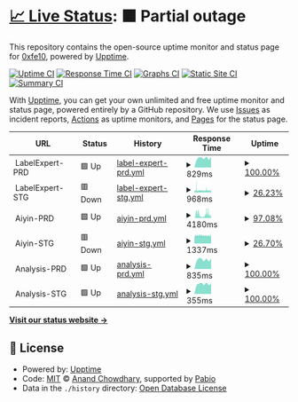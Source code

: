 # [📈 Live Status](https://status.iprtapp.com): <!--live status--> **🟧 Partial outage**

This repository contains the open-source uptime monitor and status page for [0xfe10](https://status.iprtapp.com), powered by [Upptime](https://github.com/upptime/upptime).

[![Uptime CI](https://github.com/0xfe10/upptime-ayn/workflows/Uptime%20CI/badge.svg)](https://github.com/0xfe10/upptime-ayn/actions?query=workflow%3A%22Uptime+CI%22)
[![Response Time CI](https://github.com/0xfe10/upptime-ayn/workflows/Response%20Time%20CI/badge.svg)](https://github.com/0xfe10/upptime-ayn/actions?query=workflow%3A%22Response+Time+CI%22)
[![Graphs CI](https://github.com/0xfe10/upptime-ayn/workflows/Graphs%20CI/badge.svg)](https://github.com/0xfe10/upptime-ayn/actions?query=workflow%3A%22Graphs+CI%22)
[![Static Site CI](https://github.com/0xfe10/upptime-ayn/workflows/Static%20Site%20CI/badge.svg)](https://github.com/0xfe10/upptime-ayn/actions?query=workflow%3A%22Static+Site+CI%22)
[![Summary CI](https://github.com/0xfe10/upptime-ayn/workflows/Summary%20CI/badge.svg)](https://github.com/0xfe10/upptime-ayn/actions?query=workflow%3A%22Summary+CI%22)

With [Upptime](https://upptime.js.org), you can get your own unlimited and free uptime monitor and status page, powered entirely by a GitHub repository. We use [Issues](https://github.com/0xfe10/upptime-ayn/issues) as incident reports, [Actions](https://github.com/0xfe10/upptime-ayn/actions) as uptime monitors, and [Pages](https://status.iprtapp.com) for the status page.

<!--start: status pages-->
<!-- This summary is generated by Upptime (https://github.com/upptime/upptime) -->
<!-- Do not edit this manually, your changes will be overwritten -->
<!-- prettier-ignore -->
| URL | Status | History | Response Time | Uptime |
| --- | ------ | ------- | ------------- | ------ |
| <img alt="" src="https://icons.duckduckgo.com/ip3/null.ico" height="13"> LabelExpert-PRD | 🟩 Up | [label-expert-prd.yml](https://github.com/0xfe10/upptime-ayn/commits/HEAD/history/label-expert-prd.yml) | <details><summary><img alt="Response time graph" src="./graphs/label-expert-prd/response-time-week.png" height="20"> 829ms</summary><br><a href="https://status.iprtapp.com/history/label-expert-prd"><img alt="Response time 1217" src="https://img.shields.io/endpoint?url=https%3A%2F%2Fraw.githubusercontent.com%2F0xfe10%2Fupptime-ayn%2FHEAD%2Fapi%2Flabel-expert-prd%2Fresponse-time.json"></a><br><a href="https://status.iprtapp.com/history/label-expert-prd"><img alt="24-hour response time 924" src="https://img.shields.io/endpoint?url=https%3A%2F%2Fraw.githubusercontent.com%2F0xfe10%2Fupptime-ayn%2FHEAD%2Fapi%2Flabel-expert-prd%2Fresponse-time-day.json"></a><br><a href="https://status.iprtapp.com/history/label-expert-prd"><img alt="7-day response time 829" src="https://img.shields.io/endpoint?url=https%3A%2F%2Fraw.githubusercontent.com%2F0xfe10%2Fupptime-ayn%2FHEAD%2Fapi%2Flabel-expert-prd%2Fresponse-time-week.json"></a><br><a href="https://status.iprtapp.com/history/label-expert-prd"><img alt="30-day response time 1149" src="https://img.shields.io/endpoint?url=https%3A%2F%2Fraw.githubusercontent.com%2F0xfe10%2Fupptime-ayn%2FHEAD%2Fapi%2Flabel-expert-prd%2Fresponse-time-month.json"></a><br><a href="https://status.iprtapp.com/history/label-expert-prd"><img alt="1-year response time 1217" src="https://img.shields.io/endpoint?url=https%3A%2F%2Fraw.githubusercontent.com%2F0xfe10%2Fupptime-ayn%2FHEAD%2Fapi%2Flabel-expert-prd%2Fresponse-time-year.json"></a></details> | <details><summary><a href="https://status.iprtapp.com/history/label-expert-prd">100.00%</a></summary><a href="https://status.iprtapp.com/history/label-expert-prd"><img alt="All-time uptime 95.76%" src="https://img.shields.io/endpoint?url=https%3A%2F%2Fraw.githubusercontent.com%2F0xfe10%2Fupptime-ayn%2FHEAD%2Fapi%2Flabel-expert-prd%2Fuptime.json"></a><br><a href="https://status.iprtapp.com/history/label-expert-prd"><img alt="24-hour uptime 100.00%" src="https://img.shields.io/endpoint?url=https%3A%2F%2Fraw.githubusercontent.com%2F0xfe10%2Fupptime-ayn%2FHEAD%2Fapi%2Flabel-expert-prd%2Fuptime-day.json"></a><br><a href="https://status.iprtapp.com/history/label-expert-prd"><img alt="7-day uptime 100.00%" src="https://img.shields.io/endpoint?url=https%3A%2F%2Fraw.githubusercontent.com%2F0xfe10%2Fupptime-ayn%2FHEAD%2Fapi%2Flabel-expert-prd%2Fuptime-week.json"></a><br><a href="https://status.iprtapp.com/history/label-expert-prd"><img alt="30-day uptime 99.88%" src="https://img.shields.io/endpoint?url=https%3A%2F%2Fraw.githubusercontent.com%2F0xfe10%2Fupptime-ayn%2FHEAD%2Fapi%2Flabel-expert-prd%2Fuptime-month.json"></a><br><a href="https://status.iprtapp.com/history/label-expert-prd"><img alt="1-year uptime 95.76%" src="https://img.shields.io/endpoint?url=https%3A%2F%2Fraw.githubusercontent.com%2F0xfe10%2Fupptime-ayn%2FHEAD%2Fapi%2Flabel-expert-prd%2Fuptime-year.json"></a></details>
| <img alt="" src="https://icons.duckduckgo.com/ip3/null.ico" height="13"> LabelExpert-STG | 🟥 Down | [label-expert-stg.yml](https://github.com/0xfe10/upptime-ayn/commits/HEAD/history/label-expert-stg.yml) | <details><summary><img alt="Response time graph" src="./graphs/label-expert-stg/response-time-week.png" height="20"> 968ms</summary><br><a href="https://status.iprtapp.com/history/label-expert-stg"><img alt="Response time 922" src="https://img.shields.io/endpoint?url=https%3A%2F%2Fraw.githubusercontent.com%2F0xfe10%2Fupptime-ayn%2FHEAD%2Fapi%2Flabel-expert-stg%2Fresponse-time.json"></a><br><a href="https://status.iprtapp.com/history/label-expert-stg"><img alt="24-hour response time 918" src="https://img.shields.io/endpoint?url=https%3A%2F%2Fraw.githubusercontent.com%2F0xfe10%2Fupptime-ayn%2FHEAD%2Fapi%2Flabel-expert-stg%2Fresponse-time-day.json"></a><br><a href="https://status.iprtapp.com/history/label-expert-stg"><img alt="7-day response time 968" src="https://img.shields.io/endpoint?url=https%3A%2F%2Fraw.githubusercontent.com%2F0xfe10%2Fupptime-ayn%2FHEAD%2Fapi%2Flabel-expert-stg%2Fresponse-time-week.json"></a><br><a href="https://status.iprtapp.com/history/label-expert-stg"><img alt="30-day response time 926" src="https://img.shields.io/endpoint?url=https%3A%2F%2Fraw.githubusercontent.com%2F0xfe10%2Fupptime-ayn%2FHEAD%2Fapi%2Flabel-expert-stg%2Fresponse-time-month.json"></a><br><a href="https://status.iprtapp.com/history/label-expert-stg"><img alt="1-year response time 922" src="https://img.shields.io/endpoint?url=https%3A%2F%2Fraw.githubusercontent.com%2F0xfe10%2Fupptime-ayn%2FHEAD%2Fapi%2Flabel-expert-stg%2Fresponse-time-year.json"></a></details> | <details><summary><a href="https://status.iprtapp.com/history/label-expert-stg">26.23%</a></summary><a href="https://status.iprtapp.com/history/label-expert-stg"><img alt="All-time uptime 89.98%" src="https://img.shields.io/endpoint?url=https%3A%2F%2Fraw.githubusercontent.com%2F0xfe10%2Fupptime-ayn%2FHEAD%2Fapi%2Flabel-expert-stg%2Fuptime.json"></a><br><a href="https://status.iprtapp.com/history/label-expert-stg"><img alt="24-hour uptime 26.70%" src="https://img.shields.io/endpoint?url=https%3A%2F%2Fraw.githubusercontent.com%2F0xfe10%2Fupptime-ayn%2FHEAD%2Fapi%2Flabel-expert-stg%2Fuptime-day.json"></a><br><a href="https://status.iprtapp.com/history/label-expert-stg"><img alt="7-day uptime 26.23%" src="https://img.shields.io/endpoint?url=https%3A%2F%2Fraw.githubusercontent.com%2F0xfe10%2Fupptime-ayn%2FHEAD%2Fapi%2Flabel-expert-stg%2Fuptime-week.json"></a><br><a href="https://status.iprtapp.com/history/label-expert-stg"><img alt="30-day uptime 83.02%" src="https://img.shields.io/endpoint?url=https%3A%2F%2Fraw.githubusercontent.com%2F0xfe10%2Fupptime-ayn%2FHEAD%2Fapi%2Flabel-expert-stg%2Fuptime-month.json"></a><br><a href="https://status.iprtapp.com/history/label-expert-stg"><img alt="1-year uptime 89.98%" src="https://img.shields.io/endpoint?url=https%3A%2F%2Fraw.githubusercontent.com%2F0xfe10%2Fupptime-ayn%2FHEAD%2Fapi%2Flabel-expert-stg%2Fuptime-year.json"></a></details>
| <img alt="" src="https://icons.duckduckgo.com/ip3/null.ico" height="13"> Aiyin-PRD | 🟩 Up | [aiyin-prd.yml](https://github.com/0xfe10/upptime-ayn/commits/HEAD/history/aiyin-prd.yml) | <details><summary><img alt="Response time graph" src="./graphs/aiyin-prd/response-time-week.png" height="20"> 4180ms</summary><br><a href="https://status.iprtapp.com/history/aiyin-prd"><img alt="Response time 5094" src="https://img.shields.io/endpoint?url=https%3A%2F%2Fraw.githubusercontent.com%2F0xfe10%2Fupptime-ayn%2FHEAD%2Fapi%2Faiyin-prd%2Fresponse-time.json"></a><br><a href="https://status.iprtapp.com/history/aiyin-prd"><img alt="24-hour response time 2512" src="https://img.shields.io/endpoint?url=https%3A%2F%2Fraw.githubusercontent.com%2F0xfe10%2Fupptime-ayn%2FHEAD%2Fapi%2Faiyin-prd%2Fresponse-time-day.json"></a><br><a href="https://status.iprtapp.com/history/aiyin-prd"><img alt="7-day response time 4180" src="https://img.shields.io/endpoint?url=https%3A%2F%2Fraw.githubusercontent.com%2F0xfe10%2Fupptime-ayn%2FHEAD%2Fapi%2Faiyin-prd%2Fresponse-time-week.json"></a><br><a href="https://status.iprtapp.com/history/aiyin-prd"><img alt="30-day response time 6649" src="https://img.shields.io/endpoint?url=https%3A%2F%2Fraw.githubusercontent.com%2F0xfe10%2Fupptime-ayn%2FHEAD%2Fapi%2Faiyin-prd%2Fresponse-time-month.json"></a><br><a href="https://status.iprtapp.com/history/aiyin-prd"><img alt="1-year response time 5094" src="https://img.shields.io/endpoint?url=https%3A%2F%2Fraw.githubusercontent.com%2F0xfe10%2Fupptime-ayn%2FHEAD%2Fapi%2Faiyin-prd%2Fresponse-time-year.json"></a></details> | <details><summary><a href="https://status.iprtapp.com/history/aiyin-prd">97.08%</a></summary><a href="https://status.iprtapp.com/history/aiyin-prd"><img alt="All-time uptime 92.59%" src="https://img.shields.io/endpoint?url=https%3A%2F%2Fraw.githubusercontent.com%2F0xfe10%2Fupptime-ayn%2FHEAD%2Fapi%2Faiyin-prd%2Fuptime.json"></a><br><a href="https://status.iprtapp.com/history/aiyin-prd"><img alt="24-hour uptime 99.36%" src="https://img.shields.io/endpoint?url=https%3A%2F%2Fraw.githubusercontent.com%2F0xfe10%2Fupptime-ayn%2FHEAD%2Fapi%2Faiyin-prd%2Fuptime-day.json"></a><br><a href="https://status.iprtapp.com/history/aiyin-prd"><img alt="7-day uptime 97.08%" src="https://img.shields.io/endpoint?url=https%3A%2F%2Fraw.githubusercontent.com%2F0xfe10%2Fupptime-ayn%2FHEAD%2Fapi%2Faiyin-prd%2Fuptime-week.json"></a><br><a href="https://status.iprtapp.com/history/aiyin-prd"><img alt="30-day uptime 93.85%" src="https://img.shields.io/endpoint?url=https%3A%2F%2Fraw.githubusercontent.com%2F0xfe10%2Fupptime-ayn%2FHEAD%2Fapi%2Faiyin-prd%2Fuptime-month.json"></a><br><a href="https://status.iprtapp.com/history/aiyin-prd"><img alt="1-year uptime 92.59%" src="https://img.shields.io/endpoint?url=https%3A%2F%2Fraw.githubusercontent.com%2F0xfe10%2Fupptime-ayn%2FHEAD%2Fapi%2Faiyin-prd%2Fuptime-year.json"></a></details>
| <img alt="" src="https://icons.duckduckgo.com/ip3/null.ico" height="13"> Aiyin-STG | 🟥 Down | [aiyin-stg.yml](https://github.com/0xfe10/upptime-ayn/commits/HEAD/history/aiyin-stg.yml) | <details><summary><img alt="Response time graph" src="./graphs/aiyin-stg/response-time-week.png" height="20"> 1337ms</summary><br><a href="https://status.iprtapp.com/history/aiyin-stg"><img alt="Response time 1298" src="https://img.shields.io/endpoint?url=https%3A%2F%2Fraw.githubusercontent.com%2F0xfe10%2Fupptime-ayn%2FHEAD%2Fapi%2Faiyin-stg%2Fresponse-time.json"></a><br><a href="https://status.iprtapp.com/history/aiyin-stg"><img alt="24-hour response time 1358" src="https://img.shields.io/endpoint?url=https%3A%2F%2Fraw.githubusercontent.com%2F0xfe10%2Fupptime-ayn%2FHEAD%2Fapi%2Faiyin-stg%2Fresponse-time-day.json"></a><br><a href="https://status.iprtapp.com/history/aiyin-stg"><img alt="7-day response time 1337" src="https://img.shields.io/endpoint?url=https%3A%2F%2Fraw.githubusercontent.com%2F0xfe10%2Fupptime-ayn%2FHEAD%2Fapi%2Faiyin-stg%2Fresponse-time-week.json"></a><br><a href="https://status.iprtapp.com/history/aiyin-stg"><img alt="30-day response time 1305" src="https://img.shields.io/endpoint?url=https%3A%2F%2Fraw.githubusercontent.com%2F0xfe10%2Fupptime-ayn%2FHEAD%2Fapi%2Faiyin-stg%2Fresponse-time-month.json"></a><br><a href="https://status.iprtapp.com/history/aiyin-stg"><img alt="1-year response time 1298" src="https://img.shields.io/endpoint?url=https%3A%2F%2Fraw.githubusercontent.com%2F0xfe10%2Fupptime-ayn%2FHEAD%2Fapi%2Faiyin-stg%2Fresponse-time-year.json"></a></details> | <details><summary><a href="https://status.iprtapp.com/history/aiyin-stg">26.70%</a></summary><a href="https://status.iprtapp.com/history/aiyin-stg"><img alt="All-time uptime 90.04%" src="https://img.shields.io/endpoint?url=https%3A%2F%2Fraw.githubusercontent.com%2F0xfe10%2Fupptime-ayn%2FHEAD%2Fapi%2Faiyin-stg%2Fuptime.json"></a><br><a href="https://status.iprtapp.com/history/aiyin-stg"><img alt="24-hour uptime 27.20%" src="https://img.shields.io/endpoint?url=https%3A%2F%2Fraw.githubusercontent.com%2F0xfe10%2Fupptime-ayn%2FHEAD%2Fapi%2Faiyin-stg%2Fuptime-day.json"></a><br><a href="https://status.iprtapp.com/history/aiyin-stg"><img alt="7-day uptime 26.70%" src="https://img.shields.io/endpoint?url=https%3A%2F%2Fraw.githubusercontent.com%2F0xfe10%2Fupptime-ayn%2FHEAD%2Fapi%2Faiyin-stg%2Fuptime-week.json"></a><br><a href="https://status.iprtapp.com/history/aiyin-stg"><img alt="30-day uptime 83.13%" src="https://img.shields.io/endpoint?url=https%3A%2F%2Fraw.githubusercontent.com%2F0xfe10%2Fupptime-ayn%2FHEAD%2Fapi%2Faiyin-stg%2Fuptime-month.json"></a><br><a href="https://status.iprtapp.com/history/aiyin-stg"><img alt="1-year uptime 90.04%" src="https://img.shields.io/endpoint?url=https%3A%2F%2Fraw.githubusercontent.com%2F0xfe10%2Fupptime-ayn%2FHEAD%2Fapi%2Faiyin-stg%2Fuptime-year.json"></a></details>
| <img alt="" src="https://icons.duckduckgo.com/ip3/null.ico" height="13"> Analysis-PRD | 🟩 Up | [analysis-prd.yml](https://github.com/0xfe10/upptime-ayn/commits/HEAD/history/analysis-prd.yml) | <details><summary><img alt="Response time graph" src="./graphs/analysis-prd/response-time-week.png" height="20"> 835ms</summary><br><a href="https://status.iprtapp.com/history/analysis-prd"><img alt="Response time 830" src="https://img.shields.io/endpoint?url=https%3A%2F%2Fraw.githubusercontent.com%2F0xfe10%2Fupptime-ayn%2FHEAD%2Fapi%2Fanalysis-prd%2Fresponse-time.json"></a><br><a href="https://status.iprtapp.com/history/analysis-prd"><img alt="24-hour response time 939" src="https://img.shields.io/endpoint?url=https%3A%2F%2Fraw.githubusercontent.com%2F0xfe10%2Fupptime-ayn%2FHEAD%2Fapi%2Fanalysis-prd%2Fresponse-time-day.json"></a><br><a href="https://status.iprtapp.com/history/analysis-prd"><img alt="7-day response time 835" src="https://img.shields.io/endpoint?url=https%3A%2F%2Fraw.githubusercontent.com%2F0xfe10%2Fupptime-ayn%2FHEAD%2Fapi%2Fanalysis-prd%2Fresponse-time-week.json"></a><br><a href="https://status.iprtapp.com/history/analysis-prd"><img alt="30-day response time 914" src="https://img.shields.io/endpoint?url=https%3A%2F%2Fraw.githubusercontent.com%2F0xfe10%2Fupptime-ayn%2FHEAD%2Fapi%2Fanalysis-prd%2Fresponse-time-month.json"></a><br><a href="https://status.iprtapp.com/history/analysis-prd"><img alt="1-year response time 830" src="https://img.shields.io/endpoint?url=https%3A%2F%2Fraw.githubusercontent.com%2F0xfe10%2Fupptime-ayn%2FHEAD%2Fapi%2Fanalysis-prd%2Fresponse-time-year.json"></a></details> | <details><summary><a href="https://status.iprtapp.com/history/analysis-prd">100.00%</a></summary><a href="https://status.iprtapp.com/history/analysis-prd"><img alt="All-time uptime 91.92%" src="https://img.shields.io/endpoint?url=https%3A%2F%2Fraw.githubusercontent.com%2F0xfe10%2Fupptime-ayn%2FHEAD%2Fapi%2Fanalysis-prd%2Fuptime.json"></a><br><a href="https://status.iprtapp.com/history/analysis-prd"><img alt="24-hour uptime 100.00%" src="https://img.shields.io/endpoint?url=https%3A%2F%2Fraw.githubusercontent.com%2F0xfe10%2Fupptime-ayn%2FHEAD%2Fapi%2Fanalysis-prd%2Fuptime-day.json"></a><br><a href="https://status.iprtapp.com/history/analysis-prd"><img alt="7-day uptime 100.00%" src="https://img.shields.io/endpoint?url=https%3A%2F%2Fraw.githubusercontent.com%2F0xfe10%2Fupptime-ayn%2FHEAD%2Fapi%2Fanalysis-prd%2Fuptime-week.json"></a><br><a href="https://status.iprtapp.com/history/analysis-prd"><img alt="30-day uptime 99.95%" src="https://img.shields.io/endpoint?url=https%3A%2F%2Fraw.githubusercontent.com%2F0xfe10%2Fupptime-ayn%2FHEAD%2Fapi%2Fanalysis-prd%2Fuptime-month.json"></a><br><a href="https://status.iprtapp.com/history/analysis-prd"><img alt="1-year uptime 91.92%" src="https://img.shields.io/endpoint?url=https%3A%2F%2Fraw.githubusercontent.com%2F0xfe10%2Fupptime-ayn%2FHEAD%2Fapi%2Fanalysis-prd%2Fuptime-year.json"></a></details>
| <img alt="" src="https://icons.duckduckgo.com/ip3/null.ico" height="13"> Analysis-STG | 🟩 Up | [analysis-stg.yml](https://github.com/0xfe10/upptime-ayn/commits/HEAD/history/analysis-stg.yml) | <details><summary><img alt="Response time graph" src="./graphs/analysis-stg/response-time-week.png" height="20"> 355ms</summary><br><a href="https://status.iprtapp.com/history/analysis-stg"><img alt="Response time 331" src="https://img.shields.io/endpoint?url=https%3A%2F%2Fraw.githubusercontent.com%2F0xfe10%2Fupptime-ayn%2FHEAD%2Fapi%2Fanalysis-stg%2Fresponse-time.json"></a><br><a href="https://status.iprtapp.com/history/analysis-stg"><img alt="24-hour response time 377" src="https://img.shields.io/endpoint?url=https%3A%2F%2Fraw.githubusercontent.com%2F0xfe10%2Fupptime-ayn%2FHEAD%2Fapi%2Fanalysis-stg%2Fresponse-time-day.json"></a><br><a href="https://status.iprtapp.com/history/analysis-stg"><img alt="7-day response time 355" src="https://img.shields.io/endpoint?url=https%3A%2F%2Fraw.githubusercontent.com%2F0xfe10%2Fupptime-ayn%2FHEAD%2Fapi%2Fanalysis-stg%2Fresponse-time-week.json"></a><br><a href="https://status.iprtapp.com/history/analysis-stg"><img alt="30-day response time 397" src="https://img.shields.io/endpoint?url=https%3A%2F%2Fraw.githubusercontent.com%2F0xfe10%2Fupptime-ayn%2FHEAD%2Fapi%2Fanalysis-stg%2Fresponse-time-month.json"></a><br><a href="https://status.iprtapp.com/history/analysis-stg"><img alt="1-year response time 331" src="https://img.shields.io/endpoint?url=https%3A%2F%2Fraw.githubusercontent.com%2F0xfe10%2Fupptime-ayn%2FHEAD%2Fapi%2Fanalysis-stg%2Fresponse-time-year.json"></a></details> | <details><summary><a href="https://status.iprtapp.com/history/analysis-stg">100.00%</a></summary><a href="https://status.iprtapp.com/history/analysis-stg"><img alt="All-time uptime 92.07%" src="https://img.shields.io/endpoint?url=https%3A%2F%2Fraw.githubusercontent.com%2F0xfe10%2Fupptime-ayn%2FHEAD%2Fapi%2Fanalysis-stg%2Fuptime.json"></a><br><a href="https://status.iprtapp.com/history/analysis-stg"><img alt="24-hour uptime 100.00%" src="https://img.shields.io/endpoint?url=https%3A%2F%2Fraw.githubusercontent.com%2F0xfe10%2Fupptime-ayn%2FHEAD%2Fapi%2Fanalysis-stg%2Fuptime-day.json"></a><br><a href="https://status.iprtapp.com/history/analysis-stg"><img alt="7-day uptime 100.00%" src="https://img.shields.io/endpoint?url=https%3A%2F%2Fraw.githubusercontent.com%2F0xfe10%2Fupptime-ayn%2FHEAD%2Fapi%2Fanalysis-stg%2Fuptime-week.json"></a><br><a href="https://status.iprtapp.com/history/analysis-stg"><img alt="30-day uptime 100.00%" src="https://img.shields.io/endpoint?url=https%3A%2F%2Fraw.githubusercontent.com%2F0xfe10%2Fupptime-ayn%2FHEAD%2Fapi%2Fanalysis-stg%2Fuptime-month.json"></a><br><a href="https://status.iprtapp.com/history/analysis-stg"><img alt="1-year uptime 92.07%" src="https://img.shields.io/endpoint?url=https%3A%2F%2Fraw.githubusercontent.com%2F0xfe10%2Fupptime-ayn%2FHEAD%2Fapi%2Fanalysis-stg%2Fuptime-year.json"></a></details>

<!--end: status pages-->

[**Visit our status website →**](https://status.iprtapp.com)

## 📄 License

- Powered by: [Upptime](https://github.com/upptime/upptime)
- Code: [MIT](./LICENSE) © [Anand Chowdhary](https://anandchowdhary.com), supported by [Pabio](https://pabio.com)
- Data in the `./history` directory: [Open Database License](https://opendatacommons.org/licenses/odbl/1-0/)
